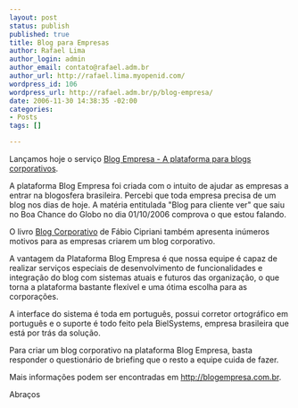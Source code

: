```yaml
--- 
layout: post
status: publish
published: true
title: Blog para Empresas
author: Rafael Lima
author_login: admin
author_email: contato@rafael.adm.br
author_url: http://rafael.lima.myopenid.com/
wordpress_id: 106
wordpress_url: http://rafael.adm.br/p/blog-empresa/
date: 2006-11-30 14:38:35 -02:00
categories: 
- Posts
tags: []

---
```

Lançamos hoje o serviço <a href="http://blogempresa.com.br">Blog Empresa - A plataforma para blogs corporativos</a>.

A plataforma Blog Empresa foi criada com o intuito de ajudar as empresas a entrar na blogosfera brasileira. Percebi que toda empresa precisa de um blog nos dias de hoje. A matéria entitulada "Blog para cliente ver" que saiu no Boa Chance do Globo no dia 01/10/2006 comprova o que estou falando.

O livro <a href="http://www.submarino.com.br/books_productdetails.asp?Query=ProductPage&ProdTypeId=1&ProdId=1510594&franq=171736">Blog Corporativo</a> de Fábio Cipriani também apresenta inúmeros motivos para as empresas criarem um blog corporativo.

A vantagem da Plataforma Blog Empresa é que nossa equipe é capaz de realizar serviços especiais de desenvolvimento de funcionalidades e integração do blog com sistemas atuais e futuros das organização, o que torna a plataforma bastante flexível e uma ótima escolha para as corporações.

A interface do sistema é toda em  português, possui corretor ortográfico em português e o suporte é todo feito pela BielSystems, empresa brasileira que está por trás da solução.

Para criar um blog corporativo na plataforma Blog Empresa, basta responder o questionário de briefing que o resto a equipe cuida de fazer.

Mais informações podem ser encontradas em <a href="http://blogempresa.com.br">http://blogempresa.com.br</a>.

Abraços
